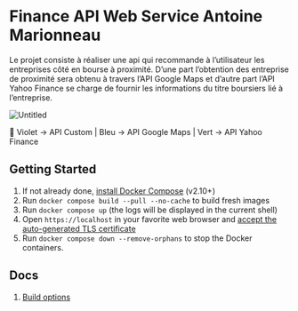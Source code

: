 # Finance API Web Service Antoine Marionneau

Le projet consiste à réaliser une api qui recommande à l’utilisateur les entreprises côté en bourse à proximité. D’une part l’obtention des entreprise de proximité sera obtenu à travers l’API Google Maps et d’autre part l’API Yahoo Finance se charge de fournir les informations du titre boursiers lié à l’entreprise.

![Untitled](https://s3-us-west-2.amazonaws.com/secure.notion-static.com/16430476-8d24-4042-9d86-6bdc3f957960/Untitled.png)

<aside>
📌 Violet → API Custom | Bleu → API Google Maps | Vert → API Yahoo Finance
</aside>

## Getting Started

1. If not already done, [install Docker Compose](https://docs.docker.com/compose/install/) (v2.10+)
2. Run `docker compose build --pull --no-cache` to build fresh images
3. Run `docker compose up` (the logs will be displayed in the current shell)
4. Open `https://localhost` in your favorite web browser and [accept the auto-generated TLS certificate](https://stackoverflow.com/a/15076602/1352334)
5. Run `docker compose down --remove-orphans` to stop the Docker containers.

## Docs

1. [Build options](docs/build.md)

